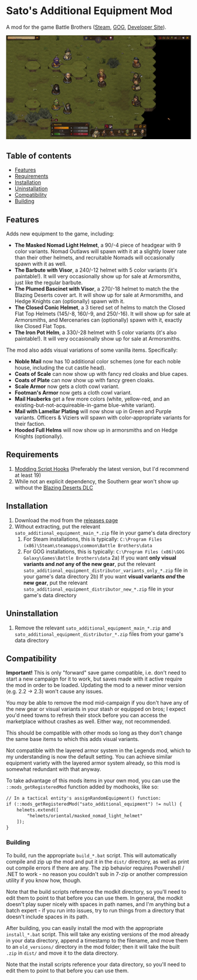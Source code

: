 # Sato's Additional Equipment Mod

A mod for the game Battle Brothers ([Steam](https://store.steampowered.com/app/365360/Battle_Brothers/), [GOG](https://www.gog.com/game/battle_brothers), [Developer Site](http://battlebrothersgame.com/buy-battle-brothers/)).

<img src="./screenshots/keyImage.jpg" width="1000">

## Table of contents

-   [Features](#features)
-   [Requirements](#requirements)
-   [Installation](#installation)
-   [Uninstallation](#uninstallation)
-   [Compatibility](#compatibility)
-   [Building](#building)

## Features

Adds new equipment to the game, including:

- **The Masked Nomad Light Helmet**, a 90/-4 piece of headgear with 9 color variants. Nomad Outlaws will spawn with it at a slightly lower rate than their other helmets, and recruitable Nomads will occasionally spawn with it as well.
- **The Barbute with Visor**, a 240/-12 helmet with 5 color variants (it's paintable!). It will very occasionally show up for sale at Armorsmiths, just like the regular barbute.
- **The Plumed Bascinet with Visor**, a 270/-18 helmet to match the the Blazing Deserts cover art. It will show up for sale at Armorsmiths, and Hedge Knights can (optionally) spawn with it.
- **The Closed Conic Helmet**, a 3 tiered set of helms to match the Closed Flat Top Helmets (145/-8, 160/-9, and 250/-16). It will show up for sale at Armorsmiths, and Mercenaries can (optionally) spawn with it, exactly like Closed Flat Tops.
- **The Iron Pot Helm**, a 330/-28 helmet with 5 color variants (it's also paintable!). It will very occasionally show up for sale at Armorsmiths.


The mod also adds visual variations of some vanilla items. Specifically:

- **Noble Mail** now has 10 additional color schemes (one for each noble house, including the cut castle head).
- **Coats of Scale** can now show up with fancy red cloaks and blue capes.
- **Coats of Plate** can now show up with fancy green cloaks.
- **Scale Armor** now gets a cloth cowl variant.
- **Footman's Armor** now gets a cloth cowl variant.
- **Mail Hauberks** get a few more colors (white, yellow-red, and an existing-but-not-acquireable-in-game blue-white variant).
- **Mail with Lamellar Plating** will now show up in Green and Purple variants. Officers & Viziers will spawn with color-appropriate variants for their faction.
- **Hooded Full Helms** will now show up in armorsmiths and on Hedge Knights (optionally).

## Requirements

1) [Modding Script Hooks](https://www.nexusmods.com/battlebrothers/mods/42) (Preferably the latest version, but I'd recommend at least 19)
2) While not an explicit dependency, the Southern gear won't show up without the [Blazing Deserts DLC](http://battlebrothersgame.com/blazing-deserts-release/)

## Installation

1) Download the mod from the [releases page](https://github.com/jcsato/sato_additional_equipment_mod/releases/latest)
2) Without extracting, put the relevant `sato_additional_equipment_main_*.zip` file in your game's data directory
    1) For Steam installations, this is typically: `C:\Program Files (x86)\Steam\steamapps\common\Battle Brothers\data`
    2) For GOG installations, this is typically: `C:\Program Files (x86)\GOG Galaxy\Games\Battle Brothers\data`
2a) If you want **only visual variants and _not_ any of the new gear**, put the relevant `sato_additional_equipment_distributor_variants_only_*.zip` file in your game's data directory
2b) If you want **visual variants _and_ the new gear**, put the relevant `sato_additional_equipment_distributor_new_*.zip` file in your game's data directory

## Uninstallation

1) Remove the relevant `sato_additional_equipment_main_*.zip` and `sato_additional_equipment_distributor_*.zip` files from your game's data directory

## Compatibility

**Important!** This is only "forward" save game compatible, i.e. don't need to start a new campaign for it to work, but saves made with it active require the mod in order to be loaded. Updating the mod to a newer minor version (e.g. 2.2 -> 2.3) won't cause any issues.

You _may_ be able to remove the mod mid-campaign if you don't have any of the new gear or visual variants in your stash or equipped on bros; I expect you'd need towns to refresh their stock before you can access the marketplace without crashes as well. Either way, not recommended.

This should be compatible with other mods so long as they don't change the same base items to which this adds visual variants.

Not compatible with the layered armor system in the Legends mod, which to my understanding is now the default setting. You can achieve similar equipment variety with the layered armor system already, so this mod is somewhat redundant with that anyway.

To take advantage of this mods items in your own mod, you can use the `::mods_getRegisteredMod` function added by modhooks, like so:
```squirrel
// In a tactical entity's assignRandomEquipment() function:
if (::mods_getRegisteredMod("sato_additional_equipment") != null) {
    helmets.extend([
        "helmets/oriental/masked_nomad_light_helmet"
    ]);
}
```

### Building

To build, run the appropriate `build_*.bat` script. This will automatically compile and zip up the mod and put it in the `dist/` directory, as well as print out compile errors if there are any. The zip behavior requires Powershell / .NET to work - no reason you couldn't sub in 7-zip or another compression utility if you know how, though.

Note that the build scripts reference the modkit directory, so you'll need to edit them to point to that before you can use them. In general, the modkit doesn't play super nicely with spaces in path names, and I'm anything but a batch expert - if you run into issues, try to run things from a directory that doesn't include spaces in its path.

After building, you can easily install the mod with the appropriate `install_*.bat` script. This will take any existing versions of the mod already in your data directory, append a timestamp to the filename, and move them to an `old_versions/` directory in the mod folder; then it will take the built `.zip` in `dist/` and move it to the data directory.

Note that the install scripts reference your data directory, so you'll need to edit them to point to that before you can use them.

